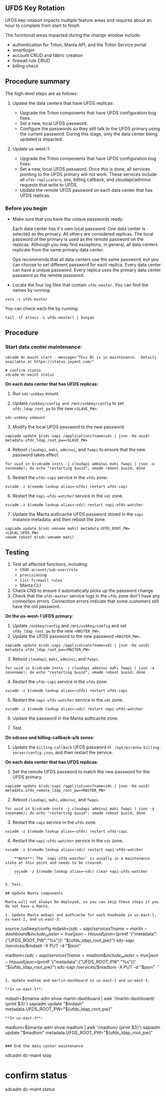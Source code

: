 ## UFDS Key Rotation

UFDS key rotation impacts multiple feature areas and requires about an hour to complete from start to finish.

The functional areas impacted during the change window include:

- authentication for Triton, Manta API, and the Triton Service portal
- smartlogin
- account CRUD and fabric creation
- firewall rule CRUD
- billing check

## Procedure summary

The high-level steps are as follows:

1. Update the data centers that have UFDS replicas:
    - Upgrade the Triton components that have UFDS configuration bug fixes.
    - Set a new, local UFDS password.
    - Configure the passwords so they still talk to the UFDS primary using the current password. During this stage, only the data center being updated is impacted.

2. Update us-west-1:
    - Upgrade the Triton components that have UFDS configuration bug fixes.
    - Set a new, local UFDS password. Once this is done, all services pointing to the UFDS primary will not work. These services include all `ufds-replicators`, sso, billing callback, and cloudapi/adminui requests that write to UFDS.
    - Update the remote UFDS password on each data center that has UFDS replicas.

### Before you begin

- Make sure that you have the unique passwords ready. 

    Each data center has it's own local password. One data center is selected as the primary. All others are considered replicas. The local password of the primary is used as the remote password on the replicas. Although you may find exceptions, in general, all data centers replicate from the same primary data center.

    Ops recommends that all data centers use the same password, but you can choose to set different password for each replica.
    Every data center can have a unique password. Every replica uses the primary data center password as the remote password.

- Locate the four log files that contain `ufds-master`. You can find the names by running:
```
svcs -L ufds-master
```

You can check each file by running:
````
tail -1f $(svcs -L ufds-master) | bunyan
````

## Procedure

### Start data center maintenance:

```
sdcadm dc-maint start --message="This DC is in maintenance.  Details available at https://status.joyent.com/"

# confirm status
sdcadm dc-maint status
```

**On each data center that has UFDS replicas:**

1. Run `sdc-usbkey` mount.

2. Update `/usbkey/config and /mnt/usbkey/config` to set `ufds_ldap_root_pw` to the new `<SLAVE_PW>`.
```
sdc-usbkey unmount
```
3. Modify the local UFDS password to the new password.
```
sapiadm update $(sdc-sapi /applications?name=sdc | json -Ha uuid) metadata.ufds_ldap_root_pw=<SLAVE_PW>
```
4. Reboot `cloudapi`, `mahi`, `adminui`, and `fwapi` to ensure that the new password takes effect.
```
for uuid in $(sdcadm insts -j cloudapi adminui mahi fwapi | json -a zonename); do echo "restarting $uuid"; vmadm reboot $uuid; done
```
5. Restart the `ufds-capi` service in the `ufds` zone.
```
svcadm -z $(vmadm lookup alias=~ufds) restart ufds-capi
```
6. Restart the `napi-ufds-watcher` service in the `sdc` zone.
```
svcadm -z $(vmadm lookup alias=~sdc) restart napi-ufds-watcher
```
7. Update the Manta authcache UFDS password stored in the `sapi` instance metadata, and then reboot the zone.
```
sapiadm update $(sdc-vmname mahi) metadata.UFDS_ROOT_PW=<LOCAL_UFDS_PW>
vmadm reboot $(sdc-vmname mahi)
```
## Testing

1. Test all affected functions, including:
    - `CRUD account/sub-user/role`
    - `provisioning`
    - `list firewall rules`
	-  Manta CLI
2. Check CNS to ensure it automatically picks up the password change.
3. Check that the `ufds-master` service logs in the `ufds` zone don't have any connection errors. Connection errors indicate that some customers still have the old password.

**On the us-west-1 UFDS primary**:

1. Update `/usbkey/config` and `/mnt/usbkey/config` and set `ufds_ldap_root_pw` to the new `<MASTER_PW>`.
2. Update the UFDS password to the new password `<MASTER_PW>`.
```
sapiadm update $(sdc-sapi /applications?name=sdc | json -Ha uuid) metadata.ufds_ldap_root_pw=<MASTER_PW>
```
3. Reboot ```cloudapi```, ```mahi```, ```adminui```, and ```fwapi```.
```
for uuid in $(sdcadm insts -j cloudapi adminui mahi fwapi | json -a zonename); do echo "restarting $uuid"; vmadm reboot $uuid; done
```
4. Restart the `ufds-capi` service in the `ufds` zone.
```
svcadm -z $(vmadm lookup alias=~ufds) restart ufds-capi
```
5. Restart the `napi-ufds-watcher` service in the `sdc` zone.
```
svcadm -z $(vmadm lookup alias=~sdc) restart napi-ufds-watcher
```
6. Update the password in the Manta authcache zone.

7. Test.

**On sdcsso and billing-callback-a/b zones**:

1. Update the `billing-callback` UFDS password in ` /opt/piranha-billing-server/config.json`, and then restart the service.

**On each data center that has UFDS replicas**:

1. Set the remote UFDS password to match the new password for the UFDS primary.
```
sapiadm update $(sdc-sapi /applications?name=sdc | json -Ha uuid) metadata.ufds_remote_ldap_root_pw=<MASTER_PW>
```
2. Reboot `cloudapi`, `mahi`, `adminui`, and `fwapi`.
```
for uuid in $(sdcadm insts -j cloudapi adminui mahi fwapi | json -a zonename); do echo "restarting $uuid"; vmadm reboot $uuid; done
```
3. Restart the `capi` service in the `ufds` zone.
```
svcadm -z $(vmadm lookup alias=~ufds) restart ufds-capi
```
4. Restart the `napi-ufds-watcher` service in the `sdc` zone.
```
svcadm -z $(vmadm lookup alias=~sdc) restart napi-ufds-watcher

    **Note**: The `napi-ufds-watcher` is usually in a maintenance state at this point and needs to be cleared.
    ```
    svcadm -z $(vmadm lookup alias=~sdc) clear napi-ufds-watcher
    ```

5. Test.

## Update Manta components

Manta will not always be deployed, so you can skip these steps if you do not have a Manta.

1. Update Manta webapi and authcache for each headnode in us-east-1, us-east-2, and us-east-3:
```
source /usbkey/config
mdash=$(sdc-sapi /services?name=marlin-dashboard\&include_master=true | json -Ha uuid) json=$(printf '{"metadata":{"UFDS_ROOT_PW":"%s"}}' "${ufds_ldap_root_pw}") sdc-sapi /services/$mdash -X PUT -d "$json"

madtom=$(sdc-sapi /services?name=madtom\&include_master=true | json -Ha uuid) json=$(printf '{"metadata":{"UFDS_ROOT_PW":"%s"}}' "${ufds_ldap_root_pw}") sdc-sapi /services/$madtom -X PUT -d "$json" ```
```

2. Update madtom and marlin-dashboard in us-east-1 and us-east-3.

**In us-east-1**:
```
mdash=$(manta-adm show marlin-dashboard | awk '/marlin-dashboard/ {print $3}')
sapiadm update "$mdash" metadata.UFDS_ROOT_PW="${ufds_ldap_root_pw}"
```
**In us-east-3**:
```
madtom=$(manta-adm show madtom | awk '/madtom/ {print $3}')
sapiadm update "$madtom" metadata.UFDS_ROOT_PW="${ufds_ldap_root_pw}"
```

### End the data center maintenance
```
sdcadm dc-maint stop
# confirm status
sdcadm dc-maint status
```
